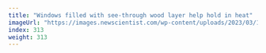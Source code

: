 ```yaml
---
title: "Windows filled with see-through wood layer help hold in heat"
imageUrl: "https://images.newscientist.com/wp-content/uploads/2023/03/16121418/SEI_148522522.jpg?width=600"
index: 313
weight: 313
---
```

